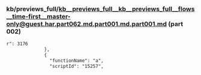 ### kb/previews_full/kb__previews_full__kb__previews_full__flows__time-first__master-only@guest.har.part062.md.part001.md.part001.md (part 002)

```md
r": 3176
              },
              {
                "functionName": "a",
                "scriptId": "15257",
     
```

```
